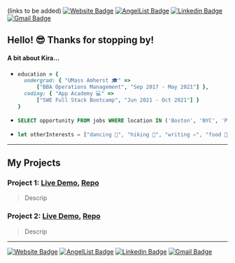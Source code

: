 (links to be added)
[![Website Badge](https://img.shields.io/badge/-kira_porter_com-e34f26?style=flat-square&logo=Portfolio&logoColor=white&link=https://github.com/kierxin)](https://github.com/kierxin)
[![AngelList Badge](https://img.shields.io/badge/-insert_here-e4405f?style=flat-square&logo=AngelList&logoColor=white&link=https://github.com/kierxin)](https://github.com/kierxin)
[![Linkedin Badge](https://img.shields.io/badge/-kiraporter-blue?style=flat-square&logo=Linkedin&logoColor=white&link=https://github.com/kierxin)](https://github.com/kierxin)
[![Gmail Badge](https://img.shields.io/badge/-kierxin@gmail.com-d14836?style=flat-square&logo=Gmail&logoColor=white&link=mailto:kierxin@gmail.com)](mailto:mail@kierxin@gmail.com)

## Hello! 😎 Thanks for stopping by!

#### A bit about Kira...
  
* ```ruby
  education = {
    undergrad: { "UMass Amherst 🎓" => 
        ["BBA Operations Management", "Sep 2017 - May 2021"] },
    coding: { "App Academy 💻" => 
        ["SWE Full Stack Bootcamp", "Jun 2021 - Oct 2021"] }
  }
  ```
* ```sql
  SELECT opportunity FROM jobs WHERE location IN ('Boston', 'NYC', 'Philly', 'DC', 'Bay Area')
  ```
* ``` javascript
  let otherInterests = ["dancing 💃", "hiking 🌲", "writing ✍", "food 🌮🍣🍄🥗🍜🧀"]
  ```

***

## My Projects  

### Project 1: [Live Demo](https://github.com/kierxin "https://github.com/kierxin"), [Repo](https://github.com/kierxin "https://github.com/kierxin")

> Descrip  

### Project 2: [Live Demo](https://github.com/kierxin "https://github.com/kierxin"), [Repo](https://github.com/kierxin "https://github.com/kierxin")
> Descrip

***
  
[![Website Badge](https://img.shields.io/badge/-kira_porter_com-e34f26?style=flat-square&logo=Portfolio&logoColor=white&link=https://github.com/kierxin)](https://github.com/kierxin)
[![AngelList Badge](https://img.shields.io/badge/-insert_here-e4405f?style=flat-square&logo=AngelList&logoColor=white&link=https://github.com/kierxin)](https://github.com/kierxin)
[![Linkedin Badge](https://img.shields.io/badge/-kiraporter-blue?style=flat-square&logo=Linkedin&logoColor=white&link=https://github.com/kierxin)](https://github.com/kierxin)
[![Gmail Badge](https://img.shields.io/badge/-kierxin@gmail.com-d14836?style=flat-square&logo=Gmail&logoColor=white&link=mailto:kierxin@gmail.com)](mailto:mail@kierxin@gmail.com)
